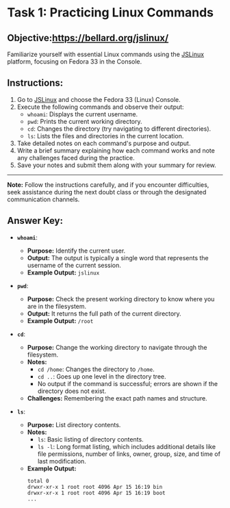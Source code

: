 # Task 1: Practicing Linux Commands

## Objective:https://bellard.org/jslinux/
Familiarize yourself with essential Linux commands using the [JSLinux]() platform, focusing on Fedora 33 in the Console.

## Instructions:
1. Go to [JSLinux](https://bellard.org/jslinux/) and choose the Fedora 33 (Linux) Console.
2. Execute the following commands and observe their output:
   - `whoami`: Displays the current username.
   - `pwd`: Prints the current working directory.
   - `cd`: Changes the directory (try navigating to different directories).
   - `ls`: Lists the files and directories in the current location.
3. Take detailed notes on each command's purpose and output.
4. Write a brief summary explaining how each command works and note any challenges faced during the practice.
5. Save your notes and submit them along with your summary for review.

---

**Note:** Follow the instructions carefully, and if you encounter difficulties, seek assistance during the next doubt class or through the designated communication channels.


## Answer Key:

- **`whoami`**: 
  - **Purpose:** Identify the current user.
  - **Output:** The output is typically a single word that represents the username of the current session.
  - **Example Output:** `jslinux`

- **`pwd`**:
  - **Purpose:** Check the present working directory to know where you are in the filesystem.
  - **Output:** It returns the full path of the current directory.
  - **Example Output:** `/root`

- **`cd`**:
  - **Purpose:** Change the working directory to navigate through the filesystem.
  - **Notes:** 
    - `cd /home`: Changes the directory to `/home`.
    - `cd ..`: Goes up one level in the directory tree.
    - No output if the command is successful; errors are shown if the directory does not exist.
  - **Challenges:** Remembering the exact path names and structure.

- **`ls`**:
  - **Purpose:** List directory contents.
  - **Notes:** 
    - `ls`: Basic listing of directory contents.
    - `ls -l`: Long format listing, which includes additional details like file permissions, number of links, owner, group, size, and time of last modification.
  - **Example Output:**
    ```
    total 0
    drwxr-xr-x 1 root root 4096 Apr 15 16:19 bin
    drwxr-xr-x 1 root root 4096 Apr 15 16:19 boot
    ...
    ```
